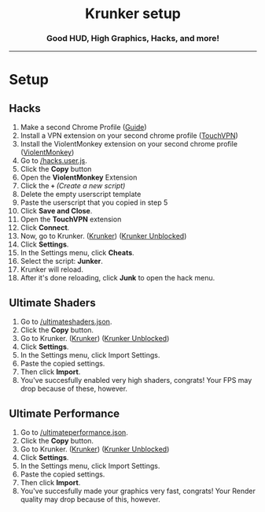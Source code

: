 <h1 align = "center">Krunker setup</h1>
<h3 align = "center">Good HUD, High Graphics, Hacks, and more!</h3>

_____________

# Setup

## Hacks
1. Make a second Chrome Profile ([Guide](https://www.techsolutions.support.com/how-to/how-to-create-and-switch-profiles-in-chrome-12564))
2. Install a VPN extension on your second chrome profile ([TouchVPN](https://chrome.google.com/webstore/detail/touch-vpn-secure-and-unli/bihmplhobchoageeokmgbdihknkjbknd))
3. Install the ViolentMonkey extension on your second chrome profile ([ViolentMonkey](https://chrome.google.com/webstore/detail/violentmonkey/jinjaccalgkegednnccohejagnlnfdag))
4. Go to [/hacks.user.js](https://github.com/afkvido/krunker/blob/main/hacks.user.js).
5. Click the **Copy** button
7. Open the **ViolentMonkey** Extension
8. Click the **`+`**     _(Create a new script)_
9. Delete the empty userscript template 
10. Paste the userscript that you copied in step 5
11. Click **Save and Close**.
12. Open the **TouchVPN** extension
13. Click **Connect**.
14. Now, go to Krunker. ([Krunker](https://krunker.io)) ([Krunker Unblocked](https://browserfps.com/))
15. Click **Settings**.
16. In the Settings menu, click **Cheats**.
17. Select the script: **Junker**.
18. Krunker will reload.
19. After it's done reloading, click **Junk** to open the hack menu.


## Ultimate Shaders

1. Go to [/ultimateshaders.json](https://github.com/afkvido/krunker/blob/main/ultimateshaders.json).
2. Click the **Copy** button.
3. Go to Krunker. ([Krunker](https://krunker.io)) ([Krunker Unblocked](https://browserfps.com/))
4. Click **Settings**.
5. In the Settings menu, click Import Settings.
6. Paste the copied settings.
7. Then click **Import**.
8. You've succesfully enabled very high shaders, congrats! Your FPS may drop because of these, however.

## Ultimate Performance

1. Go to [/ultimateperformance.json](https://github.com/afkvido/krunker/blob/main/ultimateperformance.json).
2. Click the **Copy** button.
3. Go to Krunker. ([Krunker](https://krunker.io)) ([Krunker Unblocked](https://browserfps.com/))
4. Click **Settings**.
5. In the Settings menu, click Import Settings.
6. Paste the copied settings.
7. Then click **Import**.
8. You've succesfully made your graphics very fast, congrats! Your Render quality may drop because of this, however.

